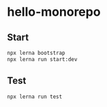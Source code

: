 # hello-monorepo

## Start
```bash
npx lerna bootstrap
npx lerna run start:dev
```

## Test
```bash
npx lerna run test
```
